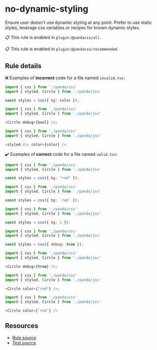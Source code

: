 [//]: # (This file is generated by eslint-docgen. Do not edit it directly.)

# no-dynamic-styling

Ensure user doesn't use dynamic styling at any point. Prefer to use static styles, leverage css variables or recipes for known dynamic styles.

📋 This rule is enabled in `plugin:@pandacss/all`.

📋 This rule is enabled in `plugin:@pandacss/recommended`.

## Rule details

❌ Examples of **incorrect** code for a file named `invalid.tsx`:
```js
import { css } from './panda/css'
import { styled, Circle } from './panda/jsx'

const styles = css({ bg: color });

import { css } from './panda/css'
import { styled, Circle } from './panda/jsx'

<Circle debug={bool} />;

import { css } from './panda/css'
import { styled, Circle } from './panda/jsx'

<styled.div color={color} />
```

✔️ Examples of **correct** code for a file named `valid.tsx`:
```js
import { css } from './panda/css'
import { styled, Circle } from './panda/jsx'

const styles = css({ bg: "red" });

import { css } from './panda/css'
import { styled, Circle } from './panda/jsx'

const styles = css({ bg: `red` });

import { css } from './panda/css'
import { styled, Circle } from './panda/jsx'

const styles = css({ bg: 1 });

import { css } from './panda/css'
import { styled, Circle } from './panda/jsx'

const styles = css({ debug: true });

import { css } from './panda/css'
import { styled, Circle } from './panda/jsx'

<Circle debug={true} />;

import { css } from './panda/css'
import { styled, Circle } from './panda/jsx'

<Circle color={"red"} />;

import { css } from './panda/css'
import { styled, Circle } from './panda/jsx'

<Circle color={`red`} />
```

## Resources

* [Rule source](/plugin/src/rules/no-dynamic-styling.ts)
* [Test source](/tests/no-dynamic-styling.test.ts)
